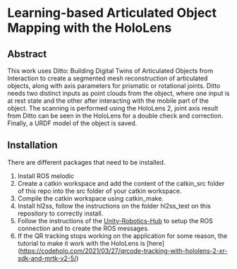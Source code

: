 # Learning-based Articulated Object Mapping with the HoloLens

## Abstract

This work uses Ditto: Building Digital Twins of Articulated Objects from Interaction to create a segmented mesh reconstruction of articulated objects, along with axis parameters for prismatic or rotational joints. Ditto needs two distinct inputs as point clouds from the object, where one input is at rest state and the other 
after interacting with the mobile part of the object. The scanning is performed using the HoloLens 2, joint axis result from Ditto can be seen in the HoloLens for a double check and correction. Finally, a URDF model of the object is saved.

## Installation
There are different packages that need to be installed.

1. Install ROS melodic
2. Create a catkin workspace and add the content of the catkin_src folder of this repo into the src folder of your catkin workspace.
3. Compile the catkin workspace using catkin_make.
4. Install hl2ss, follow the instructions on the folder hl2ss_test on this repository to correctly install.
5. Follow the instructions of the [Unity-Robotics-Hub](https://github.com/Unity-Technologies/Unity-Robotics-Hub/tree/main/tutorials/ros_unity_integration) to setup the ROS connection and to create the ROS messages.
6. If the QR tracking stops working on the application for some reason, the tutorial to make it work with the HoloLens is [here] (https://codeholo.com/2021/03/27/qrcode-tracking-with-hololens-2-xr-sdk-and-mrtk-v2-5/)